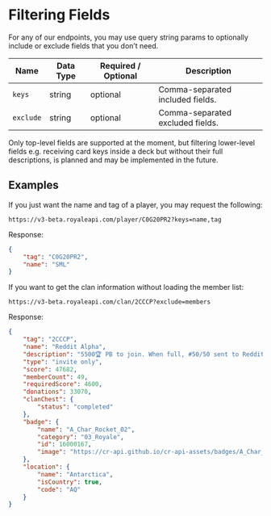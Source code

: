 # Filtering Fields

For any of our endpoints, you may use query string params to optionally include or exclude fields that you don’t need.

Name | Data Type | Required / Optional | Description
--- | --- | --- | ---
`keys` | string | optional | Comma-separated included fields.
`exclude` | string | optional | Comma-separated excluded fields.

Only top-level fields are supported at the moment, but filtering lower-level fields e.g. receiving card keys inside a deck but without their full descriptions, is planned and may be implemented in the future. 

## Examples

If you just want the name and tag of a player, you may request the following:

`https://v3-beta.royaleapi.com/player/C0G20PR2?keys=name,tag`

Response:

```json
{
    "tag": "C0G20PR2",
    "name": "SML"
}
```

If you want to get the clan information without loading the member list:

`https://v3-beta.royaleapi.com/clan/2CCCP?exclude=members`

Response:

```json
{
    "tag": "2CCCP",
    "name": "Reddit Alpha",
    "description": "5500🏆 PB to join. When full, #50/50 sent to Reddit Bravo #2U2GGQJ 🚀https://discord.gg/RACF 🚀https://twitch.tv/woody",
    "type": "invite only",
    "score": 47682,
    "memberCount": 49,
    "requiredScore": 4600,
    "donations": 33070,
    "clanChest": {
        "status": "completed"
    },
    "badge": {
        "name": "A_Char_Rocket_02",
        "category": "03_Royale",
        "id": 16000167,
        "image": "https://cr-api.github.io/cr-api-assets/badges/A_Char_Rocket_02.png"
    },
    "location": {
        "name": "Antarctica",
        "isCountry": true,
        "code": "AQ"
    }
}
```
